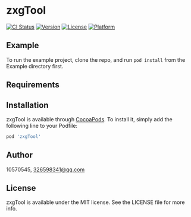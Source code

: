 # zxgTool

[![CI Status](https://img.shields.io/travis/10570545/zxgTool.svg?style=flat)](https://travis-ci.org/10570545/zxgTool)
[![Version](https://img.shields.io/cocoapods/v/zxgTool.svg?style=flat)](https://cocoapods.org/pods/zxgTool)
[![License](https://img.shields.io/cocoapods/l/zxgTool.svg?style=flat)](https://cocoapods.org/pods/zxgTool)
[![Platform](https://img.shields.io/cocoapods/p/zxgTool.svg?style=flat)](https://cocoapods.org/pods/zxgTool)

## Example

To run the example project, clone the repo, and run `pod install` from the Example directory first.

## Requirements

## Installation

zxgTool is available through [CocoaPods](https://cocoapods.org). To install
it, simply add the following line to your Podfile:

```ruby
pod 'zxgTool'
```

## Author

10570545, 326598341@qq.com

## License

zxgTool is available under the MIT license. See the LICENSE file for more info.
